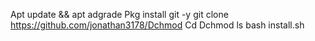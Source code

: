 Apt update && apt adgrade
Pkg install git -y
git clone https://github.com/jonathan3178/Dchmod
Cd Dchmod
ls
bash install.sh
